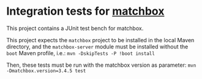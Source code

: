 # Integration tests for [matchbox](https://github.com/ahdis/matchbox)

This project contains a JUnit test bench for matchbox.

This project expects the `matchbox` project to be installed in the local Maven directory, and the `matchbox-server`
module must be installed without the `boot` Maven profile, i.e.:
`mvn -DskipTests -P !boot install`

Then, these tests must be run with the matchbox version as parameter: `mvn -Dmatchbox.version=3.4.5 test`

